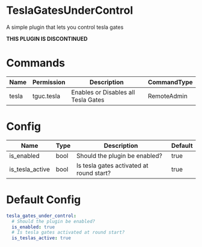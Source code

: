 # TeslaGatesUnderControl
A simple plugin that lets you control tesla gates

**THIS PLUGIN IS DISCONTINUED**

# Commands
Name | Permission | Description | CommandType
---- | ---------- | ----------- | -----------
tesla | tguc.tesla | Enables or Disables all Tesla Gates | RemoteAdmin

# Config
Name | Type | Description | Default
---- | ---- | ----------- | -------
is_enabled | bool | Should the plugin be enabled? | true
is_tesla_active | bool | Is tesla gates activated at round start? | true

# Default Config
```yml
tesla_gates_under_control:
  # Should the plugin be enabled?
  is_enabled: true
  # Is tesla gates activated at round start?
  is_teslas_active: true
```
